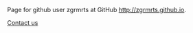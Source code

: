 Page for github user zgrmrts at GitHub http://zgrmrts.github.io.

[Contact us](mailto:zgrmrts@gmail.com)
